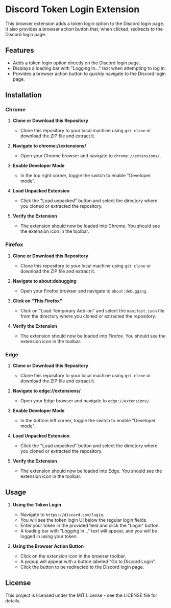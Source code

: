 # Discord Token Login Extension

This browser extension adds a token login option to the Discord login page. It also provides a browser action button that, when clicked, redirects to the Discord login page.

## Features

- Adds a token login option directly on the Discord login page.
- Displays a loading bar with "Logging In..." text when attempting to log in.
- Provides a browser action button to quickly navigate to the Discord login page.

## Installation

### Chrome

1. **Clone or Download this Repository**
   - Clone this repository to your local machine using `git clone` or download the ZIP file and extract it.

2. **Navigate to chrome://extensions/**
   - Open your Chrome browser and navigate to `chrome://extensions/`.

3. **Enable Developer Mode**
   - In the top right corner, toggle the switch to enable "Developer mode".

4. **Load Unpacked Extension**
   - Click the "Load unpacked" button and select the directory where you cloned or extracted the repository.

5. **Verify the Extension**
   - The extension should now be loaded into Chrome. You should see the extension icon in the toolbar.

### Firefox

1. **Clone or Download this Repository**
   - Clone this repository to your local machine using `git clone` or download the ZIP file and extract it.

2. **Navigate to about:debugging**
   - Open your Firefox browser and navigate to `about:debugging`.

3. **Click on "This Firefox"**
   - Click on "Load Temporary Add-on" and select the `manifest.json` file from the directory where you cloned or extracted the repository.

4. **Verify the Extension**
   - The extension should now be loaded into Firefox. You should see the extension icon in the toolbar.

### Edge

1. **Clone or Download this Repository**
   - Clone this repository to your local machine using `git clone` or download the ZIP file and extract it.

2. **Navigate to edge://extensions/**
   - Open your Edge browser and navigate to `edge://extensions/`.

3. **Enable Developer Mode**
   - In the bottom left corner, toggle the switch to enable "Developer mode".

4. **Load Unpacked Extension**
   - Click the "Load unpacked" button and select the directory where you cloned or extracted the repository.

5. **Verify the Extension**
   - The extension should now be loaded into Edge. You should see the extension icon in the toolbar.

## Usage

1. **Using the Token Login**
   - Navigate to `https://discord.com/login`.
   - You will see the token login UI below the regular login fields.
   - Enter your token in the provided field and click the "Login" button.
   - A loading bar with "Logging In..." text will appear, and you will be logged in using your token.

2. **Using the Browser Action Button**
   - Click on the extension icon in the browser toolbar.
   - A popup will appear with a button labeled "Go to Discord Login".
   - Click the button to be redirected to the Discord login page.

## License

This project is licensed under the MIT License - see the LICENSE file for details.
